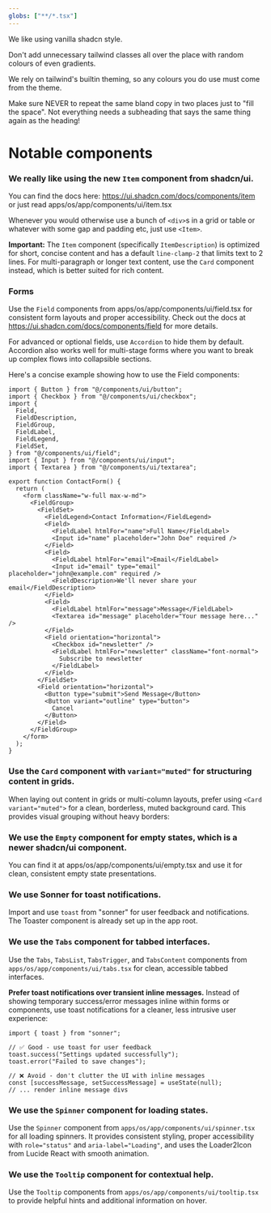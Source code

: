 ```yaml
---
globs: ["**/*.tsx"]
---
```


We like using vanilla shadcn style.

Don't add unnecessary tailwind classes all over the place with random colours of even gradients.

We rely on tailwind's builtin theming, so any colours you do use must come from the theme.

Make sure NEVER to repeat the same bland copy in two places just to "fill the space". Not everything needs a subheading that says the same thing again as the heading!

# Notable components

### We really like using the new `Item` component from shadcn/ui.

You can find the docs here: https://ui.shadcn.com/docs/components/item or just read apps/os/app/components/ui/item.tsx

Whenever you would otherwise use a bunch of `<div>`s in a grid or table or whatever with some gap and padding etc, just use `<Item>`.

**Important:** The `Item` component (specifically `ItemDescription`) is optimized for short, concise content and has a default `line-clamp-2` that limits text to 2 lines. For multi-paragraph or longer text content, use the `Card` component instead, which is better suited for rich content.

### Forms

Use the `Field` components from apps/os/app/components/ui/field.tsx for consistent form layouts and proper accessibility. Check out the docs at https://ui.shadcn.com/docs/components/field for more details.

For advanced or optional fields, use `Accordion` to hide them by default. Accordion also works well for multi-stage forms where you want to break up complex flows into collapsible sections.

Here's a concise example showing how to use the Field components:

```tsx
import { Button } from "@/components/ui/button";
import { Checkbox } from "@/components/ui/checkbox";
import {
  Field,
  FieldDescription,
  FieldGroup,
  FieldLabel,
  FieldLegend,
  FieldSet,
} from "@/components/ui/field";
import { Input } from "@/components/ui/input";
import { Textarea } from "@/components/ui/textarea";

export function ContactForm() {
  return (
    <form className="w-full max-w-md">
      <FieldGroup>
        <FieldSet>
          <FieldLegend>Contact Information</FieldLegend>
          <Field>
            <FieldLabel htmlFor="name">Full Name</FieldLabel>
            <Input id="name" placeholder="John Doe" required />
          </Field>
          <Field>
            <FieldLabel htmlFor="email">Email</FieldLabel>
            <Input id="email" type="email" placeholder="john@example.com" required />
            <FieldDescription>We'll never share your email</FieldDescription>
          </Field>
          <Field>
            <FieldLabel htmlFor="message">Message</FieldLabel>
            <Textarea id="message" placeholder="Your message here..." />
          </Field>
          <Field orientation="horizontal">
            <Checkbox id="newsletter" />
            <FieldLabel htmlFor="newsletter" className="font-normal">
              Subscribe to newsletter
            </FieldLabel>
          </Field>
        </FieldSet>
        <Field orientation="horizontal">
          <Button type="submit">Send Message</Button>
          <Button variant="outline" type="button">
            Cancel
          </Button>
        </Field>
      </FieldGroup>
    </form>
  );
}
```

### Use the `Card` component with `variant="muted"` for structuring content in grids.

When laying out content in grids or multi-column layouts, prefer using `<Card variant="muted">` for a clean, borderless, muted background card. This provides visual grouping without heavy borders:

### We use the `Empty` component for empty states, which is a newer shadcn/ui component.

You can find it at apps/os/app/components/ui/empty.tsx and use it for clean, consistent empty state presentations.

### We use Sonner for toast notifications.

Import and use `toast` from "sonner" for user feedback and notifications. The Toaster component is already set up in the app root.

### We use the `Tabs` component for tabbed interfaces.

Use the `Tabs`, `TabsList`, `TabsTrigger`, and `TabsContent` components from `apps/os/app/components/ui/tabs.tsx` for clean, accessible tabbed interfaces.

**Prefer toast notifications over transient inline messages.** Instead of showing temporary success/error messages inline within forms or components, use toast notifications for a cleaner, less intrusive user experience:

```tsx
import { toast } from "sonner";

// ✅ Good - use toast for user feedback
toast.success("Settings updated successfully");
toast.error("Failed to save changes");

// ❌ Avoid - don't clutter the UI with inline messages
const [successMessage, setSuccessMessage] = useState(null);
// ... render inline message divs
```

### We use the `Spinner` component for loading states.

Use the `Spinner` component from `apps/os/app/components/ui/spinner.tsx` for all loading spinners. It provides consistent styling, proper accessibility with `role="status"` and `aria-label="Loading"`, and uses the Loader2Icon from Lucide React with smooth animation.

### We use the `Tooltip` component for contextual help.

Use the `Tooltip` components from `apps/os/app/components/ui/tooltip.tsx` to provide helpful hints and additional information on hover.
